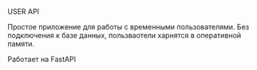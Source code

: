 USER API

Простое приложение для работы с временными пользователями. 
Без подключения к базе данных, пользваотели харнятся в оперативной памяти.

Работает на FastAPI
